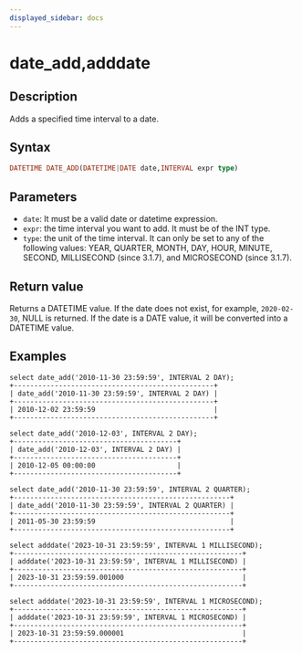 ```yaml
---
displayed_sidebar: docs
---
```


# date_add,adddate

## Description

Adds a specified time interval to a date.

## Syntax

```Haskell
DATETIME DATE_ADD(DATETIME|DATE date,INTERVAL expr type)
```

## Parameters

- `date`: It must be a valid date or datetime expression.
- `expr`: the time interval you want to add. It must be of the INT type.
- `type`: the unit of the time interval. It can only be set to any of the following values: YEAR, QUARTER, MONTH, DAY, HOUR, MINUTE, SECOND, MILLISECOND (since 3.1.7), and MICROSECOND (since 3.1.7).

## Return value

Returns a DATETIME value. If the date does not exist, for example, `2020-02-30`, NULL is returned. If the date is a DATE value, it will be converted into a DATETIME value.

## Examples

```Plain Text
select date_add('2010-11-30 23:59:59', INTERVAL 2 DAY);
+-------------------------------------------------+
| date_add('2010-11-30 23:59:59', INTERVAL 2 DAY) |
+-------------------------------------------------+
| 2010-12-02 23:59:59                             |
+-------------------------------------------------+

select date_add('2010-12-03', INTERVAL 2 DAY);
+----------------------------------------+
| date_add('2010-12-03', INTERVAL 2 DAY) |
+----------------------------------------+
| 2010-12-05 00:00:00                    |
+----------------------------------------+

select date_add('2010-11-30 23:59:59', INTERVAL 2 QUARTER);
+-----------------------------------------------------+
| date_add('2010-11-30 23:59:59', INTERVAL 2 QUARTER) |
+-----------------------------------------------------+
| 2011-05-30 23:59:59                                 |
+-----------------------------------------------------+

select adddate('2023-10-31 23:59:59', INTERVAL 1 MILLISECOND);
+--------------------------------------------------------+
| adddate('2023-10-31 23:59:59', INTERVAL 1 MILLISECOND) |
+--------------------------------------------------------+
| 2023-10-31 23:59:59.001000                             |
+--------------------------------------------------------+

select adddate('2023-10-31 23:59:59', INTERVAL 1 MICROSECOND);
+--------------------------------------------------------+
| adddate('2023-10-31 23:59:59', INTERVAL 1 MICROSECOND) |
+--------------------------------------------------------+
| 2023-10-31 23:59:59.000001                             |
+--------------------------------------------------------+
```
